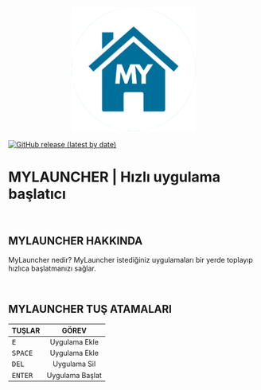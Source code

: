 <div align="center">
 <img width="250" src="https://github.com/TheKeops/My-Launcher/blob/main/img/my-launcher-no.png" alt="mylauncher" />
</div>

[![GitHub release (latest by date)](https://shields.io/github/v/release/TheKeops/My-Launcher)](https://github.com/TheKeops/My-Launcher/releases) 

# MYLAUNCHER | Hızlı uygulama başlatıcı

<br>

## MYLAUNCHER HAKKINDA
MyLauncher nedir? MyLauncher istediğiniz uygulamaları bir yerde toplayıp hızlıca başlatmanızı sağlar.

<br>

## MYLAUNCHER TUŞ ATAMALARI

| TUŞLAR        | GÖREV         |
| ------------- |:-------------:|
| <kbd>E</kbd>     | Uygulama Ekle |
| <kbd>SPACE</kbd> | Uygulama Ekle |
| <kbd>DEL</kbd>   | Uygulama Sil |
| <kbd>ENTER</kbd> | Uygulama Başlat |
